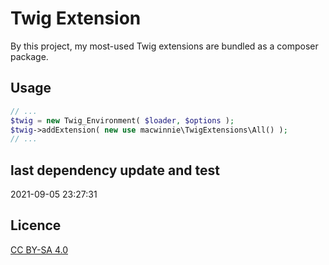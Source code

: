# Twig Extension

By this project, my most-used Twig extensions are bundled as a composer package.

## Usage

```php
// ...
$twig = new Twig_Environment( $loader, $options );
$twig->addExtension( new use macwinnie\TwigExtensions\All() );
// ...
```

## last dependency update and test

2021-09-05 23:27:31

## Licence

[CC BY-SA 4.0](https://creativecommons.org/licenses/by-sa/4.0/deed.en)
